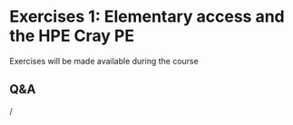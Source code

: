 # Exercises 1: Elementary access and the HPE Cray PE

Exercises will be made available during the course

<!--
-   Start with the [exercises on "Getting Access to LUMI"](E103-Access.md)

-   Continue with the [exercises on the "HPE Cray Programming environment"](E102-CPE.md)
-->


## Q&A

/
